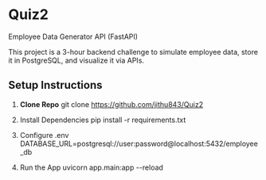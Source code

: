 # Quiz2

Employee Data Generator API (FastAPI)

This project is a 3-hour backend challenge to simulate employee data, store it in PostgreSQL, and visualize it via APIs.

## Setup Instructions

1. **Clone Repo**
git clone <https://github.com/jithu843/Quiz2>

2. Install Dependencies
pip install -r requirements.txt

3. Configure .env
DATABASE_URL=postgresql://user:password@localhost:5432/employee_db

4. Run the App
uvicorn app.main:app --reload
